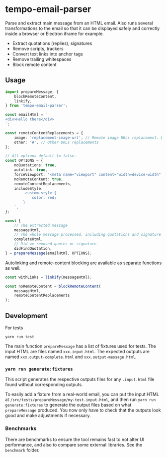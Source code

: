 # tempo-email-parser

Parse and extract main message from an HTML email.
Also runs several transformations to the email so that it can be displayed safely and correctly inside a browser or Electron iframe for example.

-   Extract quotations (replies), signatures
-   Remove scripts, trackers
-   Convert text links into anchor tags
-   Remove trailing whitespaces
-   Block remote content

## Usage

```ts
import prepareMessage, {
	blockRemoteContent,
	linkify,
} from 'tempo-email-parser';

const emailHtml = `
<div>Hello there</div>
`;

const remoteContentReplacements = {
	image: 'replacement-image-url', // Remote image URLs replacement. Default to 1x100 transparent image
	other: '#', // Other URLs replacements
};

// All options default to false.
const OPTIONS = {
	noQuotations: true,
	autolink: true,
	forceViewport: '<meta name="viewport" content="width=device-width" />',
	noRemoteContent: true,
	remoteContentReplacements,
	includeStyle: `
		.custom-style {
			color: red;
		}
	`,
};

const {
	// The extracted message
	messageHtml,
	// The whole message processed, including quotations and signature
	completeHtml,
	// Did we removed quotes or signature
	didFindQuotation,
} = prepareMessage(emailHtml, OPTIONS);
```

Autolinking and remote-content blocking are available as separate functions as well.

```js
const withLinks = linkify(messageHtml);

const noRemoteContent = blockRemoteContent(
	messageHtml,
	remoteContentReplacements
);
```

## Development

For tests

```
yarn run test
```

The main function `prepareMessage` has a list of fixtures used for tests. The input HTML are files named `xxx.input.html`. The expected outputs are named `xxx.output-complete.html` and `xxx.output-message.html`.

### `yarn run generate:fixtures`

This script generates the respective outputs files for any `.input.html` file found without corresponding outputs.

To easily add a fixture from a real-world email, you can put the input HTML at `/src/tests/prepareMessage/my-test.input.html`, and then run `yarn run generate:fixtures` to generate the output files based on what `prepareMessage` produced. You now only have to check that the outputs look good and make adjustments if necessary.

### Benchmarks

There are benchmarks to ensure the tool remains fast to not alter UI performance, and also to compare some external libraries. See the `benchmark` folder.